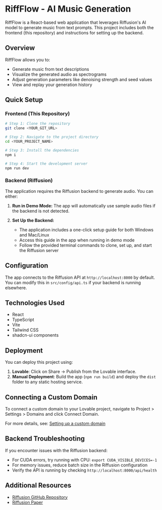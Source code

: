 
# RiffFlow - AI Music Generation

RiffFlow is a React-based web application that leverages Riffusion's AI model to generate music from text prompts. This project includes both the frontend (this repository) and instructions for setting up the backend.

## Overview

RiffFlow allows you to:
- Generate music from text descriptions
- Visualize the generated audio as spectrograms
- Adjust generation parameters like denoising strength and seed values
- View and replay your generation history

## Quick Setup

### Frontend (This Repository)

```sh
# Step 1: Clone the repository
git clone <YOUR_GIT_URL>

# Step 2: Navigate to the project directory
cd <YOUR_PROJECT_NAME>

# Step 3: Install the dependencies
npm i

# Step 4: Start the development server
npm run dev
```

### Backend (Riffusion)

The application requires the Riffusion backend to generate audio. You can either:

1. **Run in Demo Mode:** The app will automatically use sample audio files if the backend is not detected.

2. **Set Up the Backend:**
   - The application includes a one-click setup guide for both Windows and Mac/Linux
   - Access this guide in the app when running in demo mode
   - Follow the provided terminal commands to clone, set up, and start the Riffusion server

## Configuration

The app connects to the Riffusion API at `http://localhost:8000` by default. You can modify this in `src/config/api.ts` if your backend is running elsewhere.

## Technologies Used

- React
- TypeScript
- Vite
- Tailwind CSS
- shadcn-ui components

## Deployment

You can deploy this project using:

1. **Lovable**: Click on Share -> Publish from the Lovable interface.
2. **Manual Deployment**: Build the app (`npm run build`) and deploy the `dist` folder to any static hosting service.

## Connecting a Custom Domain

To connect a custom domain to your Lovable project, navigate to Project > Settings > Domains and click Connect Domain.

For more details, see: [Setting up a custom domain](https://docs.lovable.dev/tips-tricks/custom-domain#step-by-step-guide)

## Backend Troubleshooting

If you encounter issues with the Riffusion backend:
- For CUDA errors, try running with CPU: `export CUDA_VISIBLE_DEVICES=-1`
- For memory issues, reduce batch size in the Riffusion configuration
- Verify the API is running by checking `http://localhost:8000/api/health`

## Additional Resources

- [Riffusion GitHub Repository](https://github.com/riffusion/riffusion)
- [Riffusion Paper](https://arxiv.org/abs/2212.09292)
